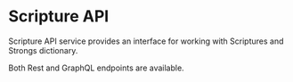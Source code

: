 # Scripture API

Scripture API service provides an interface for working with Scriptures and Strongs dictionary.

Both Rest and GraphQL endpoints are available.
